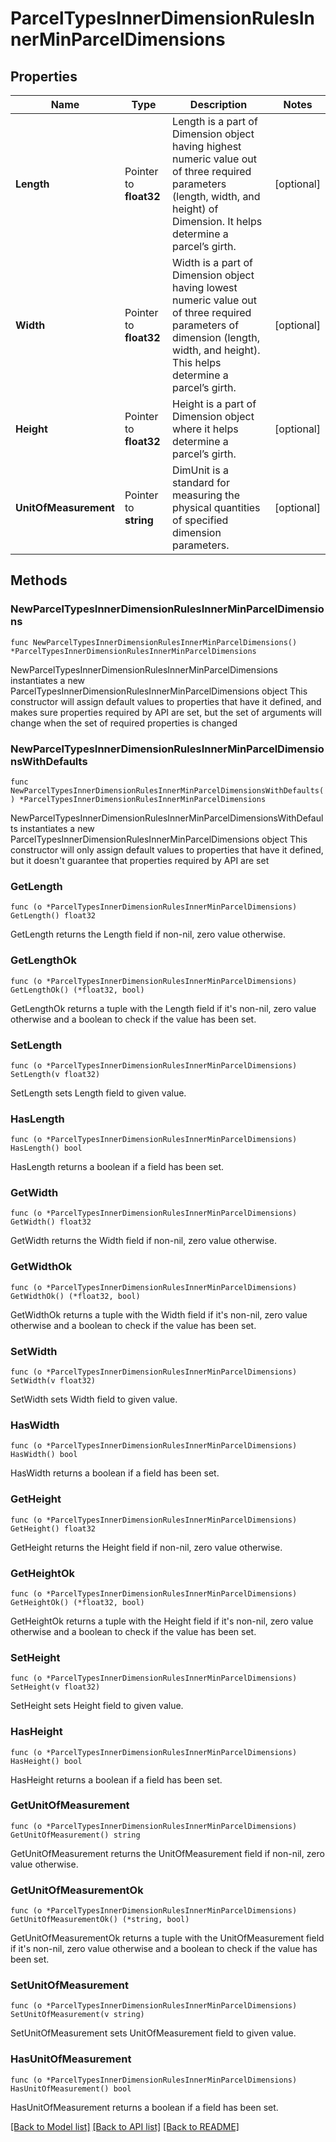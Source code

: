 # ParcelTypesInnerDimensionRulesInnerMinParcelDimensions

## Properties

Name | Type | Description | Notes
------------ | ------------- | ------------- | -------------
**Length** | Pointer to **float32** | Length is a part of Dimension object having highest numeric value out of three required parameters (length, width, and height) of Dimension. It helps determine a parcel’s girth. | [optional] 
**Width** | Pointer to **float32** | Width is a part of Dimension object having lowest numeric value out of three required parameters of dimension (length, width, and height). This helps determine a parcel’s girth. | [optional] 
**Height** | Pointer to **float32** | Height is a part of Dimension object where it helps determine a parcel’s girth. | [optional] 
**UnitOfMeasurement** | Pointer to **string** | DimUnit is a standard for measuring the physical quantities of specified dimension parameters. | [optional] 

## Methods

### NewParcelTypesInnerDimensionRulesInnerMinParcelDimensions

`func NewParcelTypesInnerDimensionRulesInnerMinParcelDimensions() *ParcelTypesInnerDimensionRulesInnerMinParcelDimensions`

NewParcelTypesInnerDimensionRulesInnerMinParcelDimensions instantiates a new ParcelTypesInnerDimensionRulesInnerMinParcelDimensions object
This constructor will assign default values to properties that have it defined,
and makes sure properties required by API are set, but the set of arguments
will change when the set of required properties is changed

### NewParcelTypesInnerDimensionRulesInnerMinParcelDimensionsWithDefaults

`func NewParcelTypesInnerDimensionRulesInnerMinParcelDimensionsWithDefaults() *ParcelTypesInnerDimensionRulesInnerMinParcelDimensions`

NewParcelTypesInnerDimensionRulesInnerMinParcelDimensionsWithDefaults instantiates a new ParcelTypesInnerDimensionRulesInnerMinParcelDimensions object
This constructor will only assign default values to properties that have it defined,
but it doesn't guarantee that properties required by API are set

### GetLength

`func (o *ParcelTypesInnerDimensionRulesInnerMinParcelDimensions) GetLength() float32`

GetLength returns the Length field if non-nil, zero value otherwise.

### GetLengthOk

`func (o *ParcelTypesInnerDimensionRulesInnerMinParcelDimensions) GetLengthOk() (*float32, bool)`

GetLengthOk returns a tuple with the Length field if it's non-nil, zero value otherwise
and a boolean to check if the value has been set.

### SetLength

`func (o *ParcelTypesInnerDimensionRulesInnerMinParcelDimensions) SetLength(v float32)`

SetLength sets Length field to given value.

### HasLength

`func (o *ParcelTypesInnerDimensionRulesInnerMinParcelDimensions) HasLength() bool`

HasLength returns a boolean if a field has been set.

### GetWidth

`func (o *ParcelTypesInnerDimensionRulesInnerMinParcelDimensions) GetWidth() float32`

GetWidth returns the Width field if non-nil, zero value otherwise.

### GetWidthOk

`func (o *ParcelTypesInnerDimensionRulesInnerMinParcelDimensions) GetWidthOk() (*float32, bool)`

GetWidthOk returns a tuple with the Width field if it's non-nil, zero value otherwise
and a boolean to check if the value has been set.

### SetWidth

`func (o *ParcelTypesInnerDimensionRulesInnerMinParcelDimensions) SetWidth(v float32)`

SetWidth sets Width field to given value.

### HasWidth

`func (o *ParcelTypesInnerDimensionRulesInnerMinParcelDimensions) HasWidth() bool`

HasWidth returns a boolean if a field has been set.

### GetHeight

`func (o *ParcelTypesInnerDimensionRulesInnerMinParcelDimensions) GetHeight() float32`

GetHeight returns the Height field if non-nil, zero value otherwise.

### GetHeightOk

`func (o *ParcelTypesInnerDimensionRulesInnerMinParcelDimensions) GetHeightOk() (*float32, bool)`

GetHeightOk returns a tuple with the Height field if it's non-nil, zero value otherwise
and a boolean to check if the value has been set.

### SetHeight

`func (o *ParcelTypesInnerDimensionRulesInnerMinParcelDimensions) SetHeight(v float32)`

SetHeight sets Height field to given value.

### HasHeight

`func (o *ParcelTypesInnerDimensionRulesInnerMinParcelDimensions) HasHeight() bool`

HasHeight returns a boolean if a field has been set.

### GetUnitOfMeasurement

`func (o *ParcelTypesInnerDimensionRulesInnerMinParcelDimensions) GetUnitOfMeasurement() string`

GetUnitOfMeasurement returns the UnitOfMeasurement field if non-nil, zero value otherwise.

### GetUnitOfMeasurementOk

`func (o *ParcelTypesInnerDimensionRulesInnerMinParcelDimensions) GetUnitOfMeasurementOk() (*string, bool)`

GetUnitOfMeasurementOk returns a tuple with the UnitOfMeasurement field if it's non-nil, zero value otherwise
and a boolean to check if the value has been set.

### SetUnitOfMeasurement

`func (o *ParcelTypesInnerDimensionRulesInnerMinParcelDimensions) SetUnitOfMeasurement(v string)`

SetUnitOfMeasurement sets UnitOfMeasurement field to given value.

### HasUnitOfMeasurement

`func (o *ParcelTypesInnerDimensionRulesInnerMinParcelDimensions) HasUnitOfMeasurement() bool`

HasUnitOfMeasurement returns a boolean if a field has been set.


[[Back to Model list]](../README.md#documentation-for-models) [[Back to API list]](../README.md#documentation-for-api-endpoints) [[Back to README]](../README.md)


